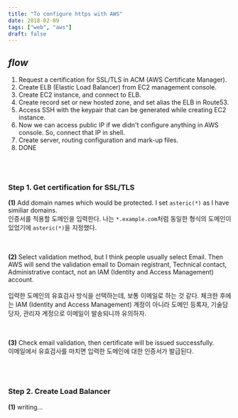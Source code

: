 ```yaml
---
title: "To configure https with AWS"
date: 2018-02-09
tags: ["web", "aws"]
draft: false
---
```


## _flow_

1. Request a certification for SSL/TLS in ACM (AWS Certificate Manager).
2. Create ELB (Elastic Load Balancer) from EC2 management console.
3. Create EC2 instance, and connect to ELB.
4. Create record set or new hosted zone, and set alias the ELB in Route53.
5. Access SSH with the keypair that can be generated while creating EC2 instance.
6. Now we can access public IP if we didn't configure anything in AWS console. So, connect that IP in shell.
7. Create server, routing configuration and mark-up files.
8. DONE

<br><br>

### Step 1. Get certification for SSL/TLS

**(1)** Add domain names which would be protected. I set `asteric(*)` as I have similiar domains.
<br>
인증서를 적용할 도메인을 입력한다. 나는 `*.example.com`처럼 동일한 형식의 도메인이 있었기에 `asteric(*)`을 지정했다.

<br><br>
**(2)** Select validation method, but I think people usually select Email. Then AWS will send the validation email to Domain registrant, Technical contact, Administrative contact, not an IAM (Identity and Access Management) account.
<br><br>
입력한 도메인의 유효검사 방식을 선택하는데, 보통 이메일로 하는 것 같다. 체크한 후에는 IAM (Identity and Access Management) 계정이 아니라 도메인 등록자, 기술담당자, 관리자 계정으로 이메일이 발송되니까 유의하자.

<br><br>
**(3)** Check email validation, then certificate will be issued successfully.
<br>
이메일에서 유효검사를 마치면 입력한 도메인에 대한 인증서가 발급된다.

<br><br>

### Step 2. Create Load Balancer

**(1)** writing...

